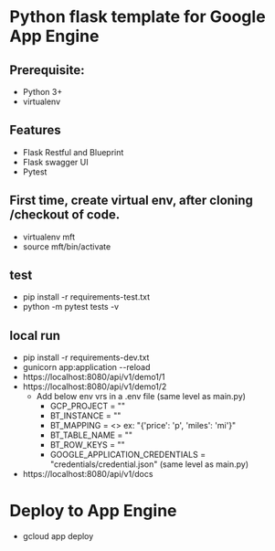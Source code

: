 # Python flask template for Google App Engine

## Prerequisite: 
- Python 3+
- virtualenv  

## Features
- Flask Restful and Blueprint 
- Flask swagger UI
- Pytest

## First time, create virtual env, after cloning /checkout of code.
 - virtualenv mft
 - source mft/bin/activate

## test
 - pip install -r requirements-test.txt 
 - python -m pytest tests -v

## local run 
 - pip install -r requirements-dev.txt
 - gunicorn app:application --reload
 - https://localhost:8080/api/v1/demo1/1
 - https://localhost:8080/api/v1/demo1/2
   - Add below env vrs in a .env file (same level as main.py)
     - GCP_PROJECT = ""
     - BT_INSTANCE = ""
     - BT_MAPPING  =  <>  ex: "{'price': 'p', 'miles': 'mi'}"
     - BT_TABLE_NAME = ""
     - BT_ROW_KEYS = ""
     - GOOGLE_APPLICATION_CREDENTIALS = "credentials/credential.json" (same level as main.py)
 - https://localhost:8080/api/v1/docs

# Deploy to App Engine
 - gcloud app deploy
